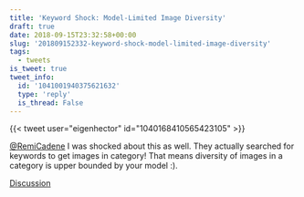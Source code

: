 ```yaml
---
title: 'Keyword Shock: Model-Limited Image Diversity'
draft: true
date: 2018-09-15T23:32:58+00:00
slug: '201809152332-keyword-shock-model-limited-image-diversity'
tags:
  - tweets
is_tweet: true
tweet_info:
  id: '1041001940375621632'
  type: 'reply'
  is_thread: False
---
```




{{< tweet user="eigenhector" id="1040168410565423105" >}}

[@RemiCadene](https://x.com/RemiCadene) I was shocked about this as well. They actually searched for keywords to get images in category! That means diversity of images in a category is upper bounded by your model :).

[Discussion](https://x.com/sytelus/status/1041001940375621632)
